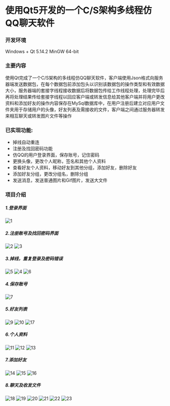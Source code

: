 # 使用Qt5开发的一个C/S架构多线程仿QQ聊天软件

### 开发环境

Windows + Qt 5.14.2 MinGW 64-bit

### 主要内容

使用Qt完成了一个C/S架构的多线程仿QQ聊天软件，客户端使用Json格式向服务器端发送数据包，在每个数据包前添加包头以识别该数据包的操作类型和有效数据大小，服务器端的套接字线程接收数据后将数据包传给工作线程处理，处理完毕后再将处理结果传给套接字线程以回应客户端或转发信息给其他客户端并将用户更改资料和添加好友的操作内容保存在MySql数据库中，在用户注册后建立对应用户文件夹用于存储用户的头像，好友列表及需接收的文件，客户端之间通过服务器转发来相互聊天或转发图片文件等操作

### 已实现功能:

- 掉线自动重连
- 注册及找回密码功能
- 仿QQ的用户登录界面，保存账号，记住密码
- 更换头像，更改个人昵称，签名和其他个人资料
- 查看好友个人资料，移动好友到其他分组，添加好友，删除好友
- 添加好友分组，更改分组名，删除分组
- 发送消息，发送普通图片和Gif图片，发送大文件
  
### 项目介绍

##### 1.登录界面
![1](https://github.com/Fantasy714/MyQQ/assets/128826119/efb27f78-8990-4dff-998b-882c5fdaa40b)
##### 2.注册账号及找回密码界面
![2](https://github.com/Fantasy714/MyQQ/assets/128826119/5c2c99e2-48ec-4ec5-ae9f-a07fc5e7416b)
![3](https://github.com/Fantasy714/MyQQ/assets/128826119/61001d0f-23d3-4db6-b688-ebf8cc1a9693)
##### 3.掉线，重复登录及密码错误
![5](https://github.com/Fantasy714/MyQQ/assets/128826119/af98c2c7-0942-4fc9-88b3-3496beb41e40)
![4](https://github.com/Fantasy714/MyQQ/assets/128826119/8710cc67-9d17-4737-9cca-a716b360a429)
![6](https://github.com/Fantasy714/MyQQ/assets/128826119/d502401e-5ad2-4cb1-933d-22f63ffd9418)
##### 4.保存账号
![7](https://github.com/Fantasy714/MyQQ/assets/128826119/1b286fdd-56e1-451e-9592-1998d165dd5f)
##### 5.好友列表
![9](https://github.com/Fantasy714/MyQQ/assets/128826119/ddd8683a-520e-46d2-b182-4c481c740e40)
![10](https://github.com/Fantasy714/MyQQ/assets/128826119/18c8d5c7-c36d-4532-85e5-e5eddeab32fd)
![17](https://github.com/Fantasy714/MyQQ/assets/128826119/9f7fde0d-77f7-4ea2-ac6c-ff4817cfe985)
##### 6.个人资料
![11](https://github.com/Fantasy714/MyQQ/assets/128826119/8649b7a4-d958-491c-b13b-7aa513e50e57)
![12](https://github.com/Fantasy714/MyQQ/assets/128826119/50a7f26e-b47f-40fc-80e7-288ef01bea2e)
![13](https://github.com/Fantasy714/MyQQ/assets/128826119/fa990f4f-8b48-4752-ac30-5f072da60381)
##### 7.添加好友
![14](https://github.com/Fantasy714/MyQQ/assets/128826119/671cbe95-bd15-4a03-933a-cb9c1e38f0bc)
![15](https://github.com/Fantasy714/MyQQ/assets/128826119/c9957a4f-3360-419b-be8e-b9b4f0232942)
![16](https://github.com/Fantasy714/MyQQ/assets/128826119/f4c13364-de76-4066-a07c-ce769bbcf9c6)
##### 8.聊天及收发文件
![18](https://github.com/Fantasy714/MyQQ/assets/128826119/1575d7bd-725c-4acf-b91e-0b601075545b)
![19](https://github.com/Fantasy714/MyQQ/assets/128826119/78e8f2dc-58a4-433f-aa4e-dc0d046b3df4)
![20](https://github.com/Fantasy714/MyQQ/assets/128826119/046d9185-5279-4283-b5d6-a16ca42db3cf)
![21](https://github.com/Fantasy714/MyQQ/assets/128826119/f1e941b0-1cb7-4d4d-8333-71540afa371e)
![22](https://github.com/Fantasy714/MyQQ/assets/128826119/000f177f-83c2-405c-81b9-65e5e7d31b8c)
![23](https://github.com/Fantasy714/MyQQ/assets/128826119/abbda8e3-e74b-48b0-853a-c293bdd17a00)
